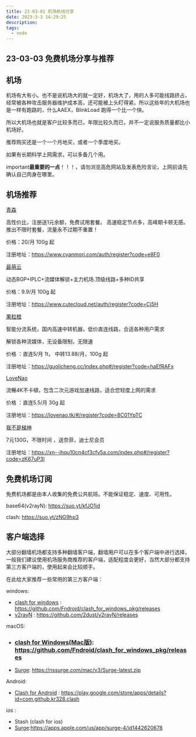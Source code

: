 ```yaml
---
title: 23-03-02 机场航线分享
date: 2023-3-3 14:29:25
description: 
tags:
  - node
---
```


## 23-03-03 免费机场分享与推荐



## 机场

机场有大有小。也不是说机场大的就一定好，机场大了，用的人多可能线路挤占，经常被各种攻击服务器维护成本高，还可能被上头盯得紧。所以这些年的大机场也是一样有跑路的，什么AAEX，BlinkLoad 跑得一个比一个快。

所以大机场也就是客户比较多而已，年限比较久而已，并不一定说服务质量都比小机场好。

推荐购买还是一个一个月地买，或者一个季度地买。

如果有长期科学上网需求，可以多备几个用。

important**最重要的一点**！！！，请勿浏览高危网站及发表危险言论，上网前请先确认自己肉身在哪里。



## 机场推荐

[青森](https://www.cyanmori.com/auth/register?code=e8F0)

高性价比，注册送1元余额，免费试用套餐。
高速稳定节点多，高峰期卡顿无感。推出不限时套餐，流量永不过期不重置！

价格：20/月 100g 起

注册地址：https://www.cyanmori.com/auth/register?code=e8F0



[最萌云](https://www.cutecloud.net/auth/register?code=Cj5H)

动态BGP+IPLC+流媒体解锁+主力机场.顶级线路+多种ID共享

价格：9.9/月 100g 起

注册地址：https://www.cutecloud.net/auth/register?code=Cj5H



[果粒橙](https://guolicheng.cc/index.php#/register?code=haEfRAFx)

智能分流系统，国内高速中转机器，低价直连线路，合适各种用户需求

解锁各种流媒体，无设备限制，无限速

价格 ：直连5/月 1t， 中转13.88/月，100g 起 

注册地址：https://guolicheng.cc/index.php#/register?code=haEfRAFx



[LoveNao](https://lovenao.tk/#/register?code=8C01YpTC)

流暢4K不卡頓，包含二次元游戏加速线路，适合您轻度上网的需求

价格 ：直连5.5/月 30g 起 

注册地址：https://lovenao.tk/#/register?code=8C01YpTC



[我不是梯神](https://xn--ihqu10cn4cf3cfv5a.com/index.php#/register?code=zK67uP3l)

7元130G，不限时间 ，送奈菲，迪士尼会员

注册地址：https://xn--ihqu10cn4cf3cfv5a.com/index.php#/register?code=zK67uP3l



## 免费机场订阅

免费机场都是由本人收集的免费公共航班。不能保证稳定、速度、可用性。

base64(v2rayN): https://suo.yt/kfJO1jd

clash: https://suo.yt/zNG9hp3



## 客户端选择

大部分翻墙机场都支持多种翻墙客户端，翻墙用户可以在多个客户端中进行选择，一般我们建议使用机场服务商推荐的客户端，适配程度会更好，当然大部分都支持第三方客户端的，使用起来会比较顺手。

在此给大家推荐一些常用的第三方客户端：

windows:

- [clash for windows](https://github.com/Fndroid/clash_for_windows_pkg/releases) : https://github.com/Fndroid/clash_for_windows_pkg/releases
- [v2rayN](https://github.com/2dust/v2rayN/releases) : https://github.com/2dust/v2rayN/releases

macOS:

- ### [clash for Windows(Mac版)](https://github.com/Fndroid/clash_for_windows_pkg/releases): https://github.com/Fndroid/clash_for_windows_pkg/releases

- [Surge](https://nssurge.com/mac/v3/Surge-latest.zip): https://nssurge.com/mac/v3/Surge-latest.zip

Android:

- [Clash for Android](https://play.google.com/store/apps/details?id=com.github.kr328.clash) : https://play.google.com/store/apps/details?id=com.github.kr328.clash

ios :

- Stash (clash for ios) 
- [Surge](https://apps.apple.com/us/app/surge-4/id1442620678):https://apps.apple.com/us/app/surge-4/id1442620678